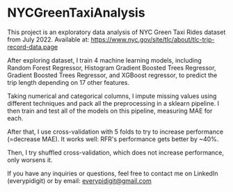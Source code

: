 # NYCGreenTaxiAnalysis

This project is an exploratory data analysis of NYC Green Taxi Rides dataset from July 2022. Available at: https://www.nyc.gov/site/tlc/about/tlc-trip-record-data.page

After exploring dataset, I train 4 machine learning models, including Random Forest Regressor, Histogram Gradient Boosted Trees Regressor,
Gradient Boosted Trees Regressor, and XGBoost regressor, to predict the trip length depending on 17 other features.

Taking numerical and categorical columns, I impute missing values using different techniques and pack all the preprocessing in a sklearn pipeline.
I then train and test all of the models on this pipeline, measuring MAE for each.

After that, I use cross-validation with 5 folds to try to increase performance (=decrease MAE). It works well: RFR's performance gets better by ~40%.

Then, I try shuffled cross-validation, which does not increase performance, only worsens it. 

If you have any inquiries or questions, feel free to contact me on LinkedIn (everypidigit) or by email: everypidigit@gmail.com
